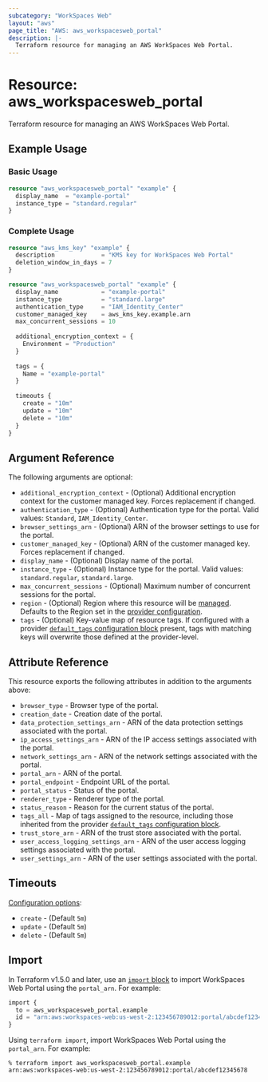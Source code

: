 ```yaml
---
subcategory: "WorkSpaces Web"
layout: "aws"
page_title: "AWS: aws_workspacesweb_portal"
description: |-
  Terraform resource for managing an AWS WorkSpaces Web Portal.
---
```


# Resource: aws_workspacesweb_portal

Terraform resource for managing an AWS WorkSpaces Web Portal.

## Example Usage

### Basic Usage

```terraform
resource "aws_workspacesweb_portal" "example" {
  display_name  = "example-portal"
  instance_type = "standard.regular"
}
```

### Complete Usage

```terraform
resource "aws_kms_key" "example" {
  description             = "KMS key for WorkSpaces Web Portal"
  deletion_window_in_days = 7
}

resource "aws_workspacesweb_portal" "example" {
  display_name            = "example-portal"
  instance_type           = "standard.large"
  authentication_type     = "IAM_Identity_Center"
  customer_managed_key    = aws_kms_key.example.arn
  max_concurrent_sessions = 10
  
  additional_encryption_context = {
    Environment = "Production"
  }
  
  tags = {
    Name = "example-portal"
  }
  
  timeouts {
    create = "10m"
    update = "10m"
    delete = "10m"
  }
}
```

## Argument Reference

The following arguments are optional:

* `additional_encryption_context` - (Optional) Additional encryption context for the customer managed key. Forces replacement if changed.
* `authentication_type` - (Optional) Authentication type for the portal. Valid values: `Standard`, `IAM_Identity_Center`.
* `browser_settings_arn` - (Optional) ARN of the browser settings to use for the portal.
* `customer_managed_key` - (Optional) ARN of the customer managed key. Forces replacement if changed.
* `display_name` - (Optional) Display name of the portal.
* `instance_type` - (Optional) Instance type for the portal. Valid values: `standard.regular`, `standard.large`.
* `max_concurrent_sessions` - (Optional) Maximum number of concurrent sessions for the portal.
* `region` - (Optional) Region where this resource will be [managed](https://docs.aws.amazon.com/general/latest/gr/rande.html#regional-endpoints). Defaults to the Region set in the [provider configuration](https://registry.terraform.io/providers/hashicorp/aws/latest/docs#aws-configuration-reference).
* `tags` - (Optional) Key-value map of resource tags. If configured with a provider [`default_tags` configuration block](https://registry.terraform.io/providers/hashicorp/aws/latest/docs#default_tags-configuration-block) present, tags with matching keys will overwrite those defined at the provider-level.

## Attribute Reference

This resource exports the following attributes in addition to the arguments above:

* `browser_type` - Browser type of the portal.
* `creation_date` - Creation date of the portal.
* `data_protection_settings_arn` - ARN of the data protection settings associated with the portal.
* `ip_access_settings_arn` - ARN of the IP access settings associated with the portal.
* `network_settings_arn` - ARN of the network settings associated with the portal.
* `portal_arn` - ARN of the portal.
* `portal_endpoint` - Endpoint URL of the portal.
* `portal_status` - Status of the portal.
* `renderer_type` - Renderer type of the portal.
* `status_reason` - Reason for the current status of the portal.
* `tags_all` - Map of tags assigned to the resource, including those inherited from the provider [`default_tags` configuration block](https://registry.terraform.io/providers/hashicorp/aws/latest/docs#default_tags-configuration-block).
* `trust_store_arn` - ARN of the trust store associated with the portal.
* `user_access_logging_settings_arn` - ARN of the user access logging settings associated with the portal.
* `user_settings_arn` - ARN of the user settings associated with the portal.

## Timeouts

[Configuration options](https://developer.hashicorp.com/terraform/language/resources/syntax#operation-timeouts):

* `create` - (Default `5m`)
* `update` - (Default `5m`)
* `delete` - (Default `5m`)

## Import

In Terraform v1.5.0 and later, use an [`import` block](https://developer.hashicorp.com/terraform/language/import) to import WorkSpaces Web Portal using the `portal_arn`. For example:

```terraform
import {
  to = aws_workspacesweb_portal.example
  id = "arn:aws:workspaces-web:us-west-2:123456789012:portal/abcdef12345678"
}
```

Using `terraform import`, import WorkSpaces Web Portal using the `portal_arn`. For example:

```console
% terraform import aws_workspacesweb_portal.example arn:aws:workspaces-web:us-west-2:123456789012:portal/abcdef12345678
```
